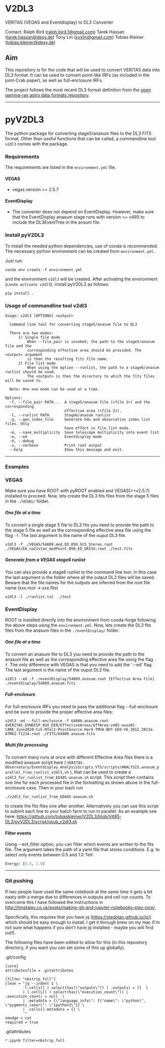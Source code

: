 # V2DL3
VERITAS (VEGAS and Eventdisplay) to DL3 Converter

Contact:
	Ralph Bird (ralph.bird.1@gmail.com)
	Tarek Hassan (tarek.hassan@desy.de)
	Tony Lin (xyxlin@gmail.com)
	Tobias Kleiner (tobias.kleiner@desy.de)
        
## Aim

This repository is for the code that will be used to convert VERITAS data into DL3 format. It can be used to convert point-like IRFs (as included in the joint-Crab paper), as well as full-enclosure IRFs.

The project follows the most recent DL3 format definition from the [open gamma-ray astro data formats repository](https://github.com/open-gamma-ray-astro/gamma-astro-data-formats).

---
# pyV2DL3 

The python package for converting stage5/anasum files to the DL3 FITS format. Other than useful functions that can be called, a commandline tool `v2dl3` comes with the package.

### Requirements
The requirements are listed in the ```environment.yml``` file.

#### VEGAS

* vegas version >= 2.5.7

#### EventDisplay

* The converter does not depend on EventDisplay. However, make sure that the EventDisplay anasum stage runs with version >= v485 to include the DL3EventTree in the ansum file.

### Install pyV2DL3

To install the needed python dependencies, use of conda is recommended. The necessary python environment can be created from ```environment.yml```.

Just run:
```
conda env create -f environment.yml
```
and the environment ```v2dl3``` will be created. After activating the environment (`conda activate v2dl3`), install pyV2DL3 as follows:

```
pip install .
```
### Usage of commandline tool v2dl3

```
Usage: v2dl3 [OPTIONS] <output>

  Command line tool for converting stage5/anasum file to DL3

  There are two modes:
      1) Single file mode
          When --file_pair is invoked, the path to the stage5/anasum file and the
          corresponding effective area should be provided. The <output> argument
          is then the resulting fits file name.
      2) File list mode
          When using the option --runlist, the path to a stage6/anasum runlist should be used.
          The <output> is then the directory to which the fits files will be saved to.

  Note: One one mode can be used at a time.

Options:
  -f, --file_pair PATH...  A stage5/anasum file (<file 1>) and the corresponding
                           effective area (<file 2>).
  -l, --runlist PATH       Stage6/anasum runlist
  -g, --gen_index_file     Generate hdu and observation index list files. Only
                           have effect in file list mode.
  -m, --save_multiplicity  Save telescope multiplicity into event list
  -e, --ed                 Eventdisplay mode
  -d, --debug
  -v, --verbose            Print root output
  --help                   Show this message and exit.
```

---
### Examples

### VEGAS

Make sure you have ROOT with pyROOT enabled and VEGAS(>=v2.5.7) installed to proceed.
Now, lets create the DL3 fits files from the stage 5 files in the ```./VEGAS/``` folder. 

##### One file at a time

To convert a single stage 5 file to DL3 fits you need to provide the path to the stage 5 file as well as the corresponding effective area file using the flag ```-f```. The last argument is the name of the ouput DL3 file.


```
v2dl3 -f ./VEGAS/54809.med.ED.050.St5_Stereo.root ./VEGAS/EA_na21stan_medPoint_050_ED_GRISU.root ./test.fits
```

##### Generate from a VEGAS stage6 runlist

You can also provide a stage6 runlist to the command line tool. In this case the last argument is the folder where all the output DL3 files will be saved. Beware that the file names for the outputs are inferred from the root file name (xxx.root -> xxx.fits)

```
v2dl3 -l ./runlist.txt  ./test
```

### EventDisplay

ROOT is installed directly into the environment from conda-forge following the above steps using the ```environment.yml```.
Now, lets create the DL3 fits files from the anasum files in the ```./eventDisplay/``` folder. 

##### One file at a time

To convert an anasum file to DL3 you need to provide the path to the anasum file as well as the corresponding effective area file using the flag ```-f```. The only difference with VEGAS is that you need to add the '--ed' flag. The last argument is the name of the ouput DL3 file.


```
v2dl3 --ed -f ./eventDisplay/54809.anasum.root [Effective Area File] ./eventDisplay/54809.anasum.fits
```

##### Full-enclosure

For full-enclosure IRFs you need to pass the additional flag --full-enclosure and be sure to provide the proper effective area files:
```
v2dl3 -ed --full-enclosure -f 64080.anasum.root $VERITAS_EVNDISP_AUX_DIR/EffectiveAreas/effArea-v485-auxv01-CARE_June2020-Cut-NTel2-PointSource-Hard-TMVA-BDT-GEO-V6_2012_2013a-ATM62-T1234.root ./FITS/64080.anasum.fits
```

##### Multi file processing

To convert many runs at once with different Effective Area files there is a modified anasum script here ( ``` VERITAS-Observatory/Eventdisplay_AnalysisScripts_VTS/scripts/ANALYSIS.anasum_parallel_from_runlist_v2dl3.sh ``` ), that can be used to create a ``` v2dl3_for_runlist_from_ED485-anasum.sh ``` script. This script then contains one line for each processed file in the formatting as shown above in the full-enclosure case. 
Then in your bash run 
```
./v2dl3_for_runlist_from_ED485-anasum.sh
```
to create the fits files one after another. Alternatively you can use this script to submit each line to your batch farm to run in parallel. As an example see here: https://github.com/tobiaskleiner/V2DL3/blob/V485-DL3/pyV2DL3/script/qsub_v2dl3.sh 

#### Filter events
Using --evt_filter option, you can filter which events are written to the fits file. The argument takes the path of a 
yaml file that stores conditions. E.g. to select only events between 0.5 and 1.0 TeV:
```yaml
Energy: [0.5, 1.0]
```

---
### Git pushing
If two people have used the same notebook at the same time it gets a bit nasty with a merge due to differences in outputs and cell run counts.  To overcome this I have followed the instructions in http://timstaley.co.uk/posts/making-git-and-jupyter-notebooks-play-nice/

Specifically, this requires that you have jq (https://stedolan.github.io/jq/) which should be easy enough to install, I get it through brew on my mac (I'm not sure what happens if you don't have jq installed - maybe you will find out!).

The following files have been edited to allow for this (in this repository directory, if you want you can set some of this up globally).

.git/config
```
[core]
attributesfile = .gitattributes

[filter "nbstrip_full"]
clean = "jq --indent 1 \
        '(.cells[] | select(has(\"outputs\")) | .outputs) = []  \
        | (.cells[] | select(has(\"execution_count\")) | .execution_count) = null  \
        | .metadata = {\"language_info\": {\"name\": \"python\", \"pygments_lexer\": \"ipython3\"}} \
        | .cells[].metadata = {} \
        '"
smudge = cat
required = true
```

.gitattributes
```
*.ipynb filter=nbstrip_full
```
